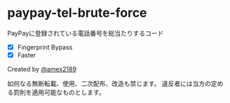 # paypay-tel-brute-force

PayPayに登録されている電話番号を総当たりするコード

- [x] Fingerprint Bypass
- [x] Faster

Created by [@amex2189](https://twitter.com/amex2189)

<!-- Created by @amex2189 -->

如何なる無断転載、使用、二次配布、改造も禁じます。
違反者には当方の定める罰則を適用可能なものとします。
